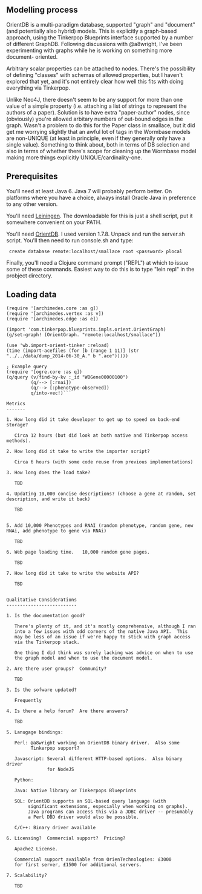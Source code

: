Modelling process
-----------------

OrientDB is a multi-paradigm database, supported "graph" and "document"
(and potentially also hybrid) models.  This is explicitly a graph-based
approach, using the Tinkerpop Blueprints interface supported by a number
of different GraphDB.  Following discussions with @a8wright, I've been
experimenting with graphs while he is working on something more document-
oriented.

Arbitrary scalar properties can be attached to nodes.  There's the
possibility of defining "classes" with schemas of allowed properties,
but I haven't explored that yet, and it's not entirely clear how well
this fits with doing everything via Tinkerpop.

Unlike Neo4J, there doesn't seem to be any support for more than one
value of a simple property (i.e. attaching a list of strings to
represent the authors of a paper).  Solution is to have extra
"paper-author" nodes, since (obviously) you're allowed arbitary
numbers of out-bound edges in the graph.  Wasn't a problem to do this
for the Paper class in smallace, but it did get me worrying slightly
that an awful lot of tags in the Wormbase models are non-UNIQUE (at
least in principle, even if they generally only have a single value).
Something to think about, both in terms of DB selection and also in
terms of whether there's scope for cleaning up the Wormbase model
making more things explicitly UNIQUE/cardinality-one.

Prerequisites
-------------

You'll need at least Java 6.  Java 7 will probably perform better.  On
platforms where you have a choice, always install Oracle Java in
preference to any other version.

You'll need [Leiningen](http://leiningen.org/).  The downloadable for
this is just a shell script, put it somewhere convenient on your PATH.

You'll need [OrientDB](http://www.orientechnologies.com/).  I used
version 1.7.8.  Unpack and run the server.sh script.  You'll then need
to run console.sh and type:

     create database remote:localhost/smallace root <password> plocal

Finally, you'll need a Clojure command prompt ("REPL") at which to
issue some of these commands.  Easiest way to do this is to type "lein
repl" in the probject directory.  

Loading data
------------

```
(require '[archimedes.core :as g])
(require '[archimedes.vertex :as v])
(require '[archimedes.edge :as e])

(import 'com.tinkerpop.blueprints.impls.orient.OrientGraph)
(g/set-graph! (OrientGraph. "remote:localhost/smallace"))

(use 'wb.import-orient-tinker :reload)
(time (import-acefiles (for [b (range 1 11)] (str "../../data/dump_2014-06-30_A." b ".ace")))))

; Example query
(require '[ogre.core :as q])
(q/query (v/find-by-kv :_id "WBGene00000100")
         (q/--> [:rnai])
         (q/--> [:phenotype-observed])
         q/into-vec!)```

Metrics
-------

1. How long did it take developer to get up to speed on back-end storage?

   Circa 12 hours (but did look at both native and Tinkerpop access methods).

2. How long did it take to write the importer script?

   Circa 6 hours (with some code reuse from previous implementations)

3. How long does the load take?

   TBD

4. Updating 10,000 concise descriptions? (choose a gene at random, set
description, and write it back)

   TBD


5. Add 10,000 Phenotypes and RNAI (random phenotype, random gene, new RNAi, add phenotype to gene via RNAi)

   TBD

6. Web page loading time.   10,000 random gene pages.

   TBD

7. How long did it take to write the website API?

   TBD
     

Qualitative Considerations
--------------------------

1. Is the documentation good?

   There's plenty of it, and it's mostly comprehensive, although I ran
   into a few issues with odd corners of the native Java API.  This
   may be less of an issue if we're happy to stick with graph access
   via the Tinkerpop stack.

   One thing I did think was sorely lacking was advice on when to use
   the graph model and when to use the document model.

2. Are there user groups?  Community?

   TBD

3. Is the sofware updated?

   Frequently

4. Is there a help forum?  Are there answers?

   TBD

5. Lanugage bindings:

   Perl: @a8wright working on OrientDB binary driver.  Also some
         Tinkerpop support?

   Javascript: Several different HTTP-based options.  Also binary driver
               for NodeJS

   Python: 

   Java: Native library or Tinkerpops Blueprints

   SQL: OrientDB supports an SQL-based query language (with
        significant extensions, especially when working on graphs).
        Java programs can access this via a JDBC driver -- presumably
        a Perl DBD driver would also be possible.

   C/C++: Binary driver available

6. Licensing?  Commercial support?  Pricing?

   Apache2 License.

   Commercial support available from OrienTechnologies: £3000
   for first server, £1500 for additional servers.

7. Scalability?

   TBD